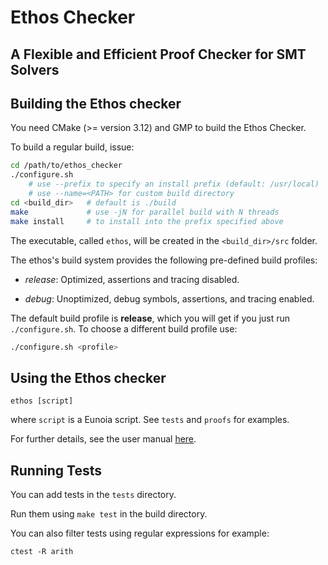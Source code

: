 # Ethos Checker

## A Flexible and Efficient Proof Checker for SMT Solvers

## Building the Ethos checker

You need CMake (>= version 3.12) and GMP to build the Ethos Checker.

To build a regular build, issue:

```bash
cd /path/to/ethos_checker
./configure.sh
    # use --prefix to specify an install prefix (default: /usr/local)
    # use --name=<PATH> for custom build directory
cd <build_dir>   # default is ./build
make             # use -jN for parallel build with N threads
make install     # to install into the prefix specified above
```

The executable, called `ethos`, will be created in the `<build_dir>/src` folder.

The ethos's build system provides the following pre-defined build profiles:

- *release*: Optimized, assertions and tracing disabled.

- *debug*: Unoptimized, debug symbols, assertions, and tracing enabled.

The default build profile is **release**, which you will get if you just run
`./configure.sh`. To choose a different build profile use:

```bash
./configure.sh <profile>
```

## Using the Ethos checker

```
ethos [script]
```
where `script` is a Eunoia script.  See `tests` and `proofs` for examples.

For further details, see the user manual [here](user_manual.md).

## Running Tests

You can add tests in the `tests` directory.

Run them using `make test` in the build directory.

You can also filter tests using regular expressions for example:

```
ctest -R arith
```
